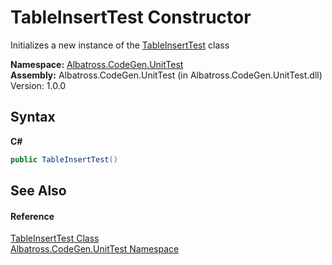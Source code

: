 # TableInsertTest Constructor 
 

Initializes a new instance of the <a href="731c99a8-341d-d505-34da-36ab79f73de2">TableInsertTest</a> class

**Namespace:**&nbsp;<a href="c635ed64-0af7-fe2b-cfaf-82d8fce8d294">Albatross.CodeGen.UnitTest</a><br />**Assembly:**&nbsp;Albatross.CodeGen.UnitTest (in Albatross.CodeGen.UnitTest.dll) Version: 1.0.0

## Syntax

**C#**<br />
``` C#
public TableInsertTest()
```


## See Also


#### Reference
<a href="731c99a8-341d-d505-34da-36ab79f73de2">TableInsertTest Class</a><br /><a href="c635ed64-0af7-fe2b-cfaf-82d8fce8d294">Albatross.CodeGen.UnitTest Namespace</a><br />